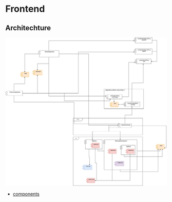 # Frontend

## Architechture

![architechture](https://raw.githubusercontent.com/jaune/frontend/main/architechture.png)

- [components](./components.md)
